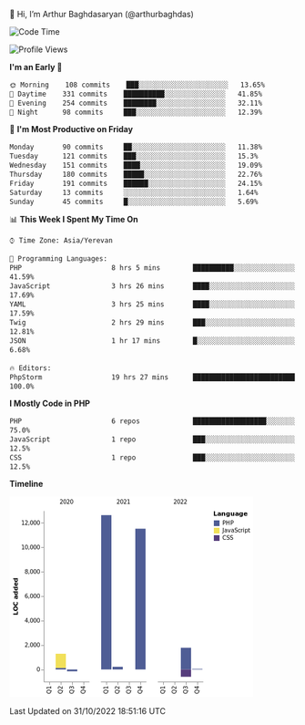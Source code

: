 👋 Hi, I’m Arthur Baghdasaryan (@arthurbaghdas)


<!--START_SECTION:waka-->
![Code Time](http://img.shields.io/badge/Code%20Time-335%20hrs%2028%20mins-blue)

![Profile Views](http://img.shields.io/badge/Profile%20Views-0-blue)

**I'm an Early 🐤** 

```text
🌞 Morning    108 commits    ███░░░░░░░░░░░░░░░░░░░░░░   13.65% 
🌆 Daytime    331 commits    ██████████░░░░░░░░░░░░░░░   41.85% 
🌃 Evening    254 commits    ████████░░░░░░░░░░░░░░░░░   32.11% 
🌙 Night      98 commits     ███░░░░░░░░░░░░░░░░░░░░░░   12.39%

```
📅 **I'm Most Productive on Friday** 

```text
Monday       90 commits     ██░░░░░░░░░░░░░░░░░░░░░░░   11.38% 
Tuesday      121 commits    ███░░░░░░░░░░░░░░░░░░░░░░   15.3% 
Wednesday    151 commits    ████░░░░░░░░░░░░░░░░░░░░░   19.09% 
Thursday     180 commits    █████░░░░░░░░░░░░░░░░░░░░   22.76% 
Friday       191 commits    ██████░░░░░░░░░░░░░░░░░░░   24.15% 
Saturday     13 commits     ░░░░░░░░░░░░░░░░░░░░░░░░░   1.64% 
Sunday       45 commits     █░░░░░░░░░░░░░░░░░░░░░░░░   5.69%

```


📊 **This Week I Spent My Time On** 

```text
⌚︎ Time Zone: Asia/Yerevan

💬 Programming Languages: 
PHP                      8 hrs 5 mins        ██████████░░░░░░░░░░░░░░░   41.59% 
JavaScript               3 hrs 26 mins       ████░░░░░░░░░░░░░░░░░░░░░   17.69% 
YAML                     3 hrs 25 mins       ████░░░░░░░░░░░░░░░░░░░░░   17.59% 
Twig                     2 hrs 29 mins       ███░░░░░░░░░░░░░░░░░░░░░░   12.81% 
JSON                     1 hr 17 mins        █░░░░░░░░░░░░░░░░░░░░░░░░   6.68%

🔥 Editors: 
PhpStorm                 19 hrs 27 mins      █████████████████████████   100.0%

```

**I Mostly Code in PHP** 

```text
PHP                      6 repos             ██████████████████░░░░░░░   75.0% 
JavaScript               1 repo              ███░░░░░░░░░░░░░░░░░░░░░░   12.5% 
CSS                      1 repo              ███░░░░░░░░░░░░░░░░░░░░░░   12.5%

```


**Timeline**

![Chart not found](https://raw.githubusercontent.com/arthurbaghdas/arthurbaghdas/main/charts/bar_graph.png) 


 Last Updated on 31/10/2022 18:51:16 UTC
<!--END_SECTION:waka-->
